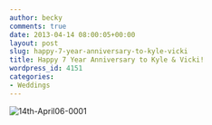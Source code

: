 ```yaml
---
author: becky
comments: true
date: 2013-04-14 08:00:05+00:00
layout: post
slug: happy-7-year-anniversary-to-kyle-vicki
title: Happy 7 Year Anniversary to Kyle & Vicki!
wordpress_id: 4151
categories:
- Weddings
---
```


![14th-April06-0001](http://www.beckyjenson.com/wp-content/uploads/2013/04/14th-April06-0001.jpg)
